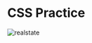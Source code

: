 # CSS Practice
![realstate](https://user-images.githubusercontent.com/99738621/188334880-7d0d45be-f7b6-461b-9622-b3a0178272dc.png)
